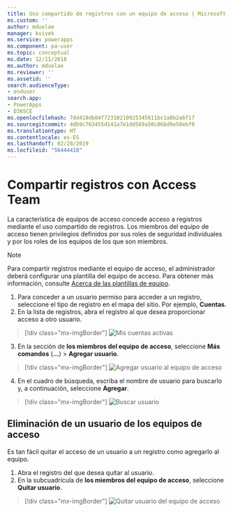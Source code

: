 ```yaml
---
title: Uso compartido de registros con un equipo de acceso | Microsoft Docs
ms.custom: ''
author: mduelae
manager: kvivek
ms.service: powerapps
ms.component: pa-user
ms.topic: conceptual
ms.date: 12/11/2018
ms.author: mduelae
ms.reviewer: ''
ms.assetid: ''
search.audienceType:
- enduser
search.app:
- PowerApps
- D365CE
ms.openlocfilehash: 7dd418db04f72310210925345611bc1a0b2a6f17
ms.sourcegitcommit: 4db9c763455d141a7e1dd569a50c86bd9e50ebf0
ms.translationtype: HT
ms.contentlocale: es-ES
ms.lasthandoff: 02/20/2019
ms.locfileid: "56444418"
---
```

# <a name="share-records-using-access-team"></a>Compartir registros con Access Team

La característica de equipos de acceso concede acceso a registros mediante el uso compartido de registros. Los miembros del equipo de acceso tienen privilegios definidos por sus roles de seguridad individuales y por los roles de los equipos de los que son miembros. 

> [!NOTE]
> Para compartir registros mediante el equipo de acceso, el administrador deberá configurar una plantilla del equipo de acceso. Para obtener más información, consulte [Acerca de las plantillas de equipo](https://docs.microsoft.com/previous-versions/dynamicscrm-2016/admins-customizers-dynamics-365/mt812239(v%3dcrm.8)). 

1. Para conceder a un usuario permiso para acceder a un registro, seleccione el tipo de registro en el mapa del sitio. Por ejemplo, **Cuentas**.
2. En la lista de registros, abra el registro al que desea proporcionar acceso a otro usuario.

  > [!div class="mx-imgBorder"]
  > ![Mis cuentas activas](media/AccessTeam1.png "My active accounts")

3. En la sección de **los miembros del equipo de acceso**, seleccione **Más comandos** (**…**) > **Agregar usuario**.

  > [!div class="mx-imgBorder"]
  > ![Agregar usuario al equipo de acceso](media/AccessTeam2.png "Add user to Access Team")

 4. En el cuadro de búsqueda, escriba el nombre de usuario para buscarlo y, a continuación, seleccione **Agregar**.
  
  > [!div class="mx-imgBorder"]
  > ![Buscar usuario](media/AccessTeam3.png "Find user")  
  
 
## <a name="remove-a-user-from-access-teams"></a>Eliminación de un usuario de los equipos de acceso

 Es tan fácil quitar el acceso de un usuario a un registro como agregarlo al equipo.
 
1.  Abra el registro del que desea quitar al usuario.
2.  En la subcuadrícula de **los miembros del equipo de acceso**, seleccione **Quitar usuario**.

  > [!div class="mx-imgBorder"]
  > ![Quitar usuario del equipo de acceso](media/AccessTeam4.png "Remove user from Access Team")  
  
  
